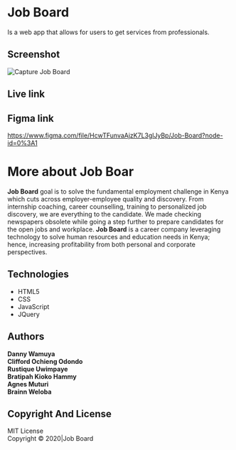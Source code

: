 # Job Board

Is a web app that allows for users to get services from professionals.

## Screenshot
![Capture Job Board](https://user-images.githubusercontent.com/68597043/92716175-512c3000-f313-11ea-8cfa-f2607c06d5c8.PNG)

## Live link


## Figma link

https://www.figma.com/file/HcwTFunvaAjzK7L3glJyBp/Job-Board?node-id=0%3A1

# More about Job Boar

**Job Board** goal is to solve the fundamental employment challenge in Kenya which cuts across
employer-employee quality and discovery. From internship coaching, career counselling, training to personalized
job discovery, we are everything to the candidate. We made checking newspapers obsolete while going a step further
to prepare candidates for the open jobs and workplace. **Job Board** is a career company leveraging technology
to solve human resources and education needs in Kenya; hence, increasing profitability from both personal and
corporate perspectives.

## Technologies

* HTML5
* CSS
* JavaScript
* JQuery

## Authors

**Danny Wamuya** <br>
**Clifford Ochieng Odondo** <br>
**Rustique Uwimpaye** <br>
**Bratipah Kioko Hammy** <br>
**Agnes Muturi** <br>
**Brainn Weloba**

## Copyright And License
MIT License <br>
Copyright © 2020|Job Board

